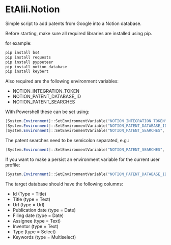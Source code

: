 # EtAlii.Notion

Simple script to add patents from Google into a Notion database.

Before starting, make sure all required libraries are installed using pip.

for example:

```python
pip install bs4
pip install requests
pip install pyppeteer
pip install notion_database
pip install keybert
```

Also required are the following environment variables:

- NOTION_INTEGRATION_TOKEN
- NOTION_PATENT_DATABASE_ID
- NOTION_PATENT_SEARCHES

With Powershell these can be set using:

```powershell
[System.Environment]::SetEnvironmentVariable("NOTION_INTEGRATION_TOKEN", "YOUR_NOTION_INTEGRATION_TOKEN")
[System.Environment]::SetEnvironmentVariable("NOTION_PATENT_DATABASE_ID", "YOUR_NOTION_PATENT_DATABASE_ID")
[System.Environment]::SetEnvironmentVariable("NOTION_PATENT_SEARCHES", "YOUR_NOTION_SEARCH_QUERIES")
```

The patent searches need to be semicolon separated, e.g.:

```powershell
[System.Environment]::SetEnvironmentVariable("NOTION_PATENT_SEARCHES", "Healthcare;Medicine;Nanotechnology")
```

If you want to make a persist an environment variable for the current user profile:

```powershell
[System.Environment]::SetEnvironmentVariable("NOTION_PATENT_DATABASE_ID", "YOUR_NOTION_PATENT_DATABASE_ID", [System.EnvironmentVariableTarget]::User)
```

The target database should have the following columns:

- Id                  (Type = Title)
- Title               (type = Text)
- Url                 (type = Url)
- Publication date    (type = Date)
- Filing date         (type = Date)
- Assignee            (type = Text)
- Inventor            (type = Text)
- Type                (type = Select)
- Keywords            (type = Multiselect)

